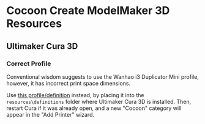 # Cocoon Create ModelMaker 3D Resources

## Ultimaker Cura 3D

### Correct Profile

Conventional wisdom suggests to use the Wanhao i3 Duplicator Mini profile,
however, it has incorrect print space dimensions.

Use
[this profile/definition](https://github.com/liamdawson/cocoon-create-model-maker-resources/raw/master/cocoon_create_modelmaker_3d.def.json)
instead, by placing it into the `resources\definitions` folder
where Ultimaker Cura 3D is installed. Then, restart Cura if it was already
open, and a new "Cocoon" category will appear in the "Add Printer" wizard.

